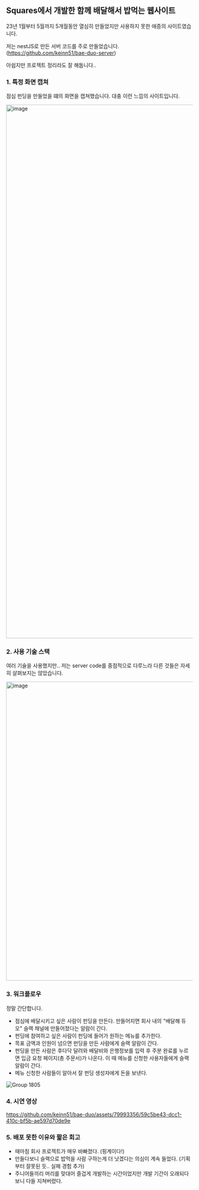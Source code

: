 ## Squares에서 개발한 함께 배달해서 밥먹는 웹사이트

23년 1월부터 5월까지 5개월동안 열심히 만들었지만 사용하지 못한 애증의 사이트였습니다.

저는 nestJS로 만든 서버 코드를 주로 만들었습니다. (https://github.com/keinn51/bae-duo-server)

아쉽지만 프로젝트 정리라도 잘 해둡니다..

### 1. 특정 화면 캡쳐

점심 펀딩을 만들었을 떄의 화면을 캡쳐했습니다. 대충 이런 느낌의 사이트입니다.

<img width="1437" alt="image" src="https://github.com/keinn51/bae-duo/assets/79993356/7894be19-84e8-431b-96bd-1f87424cde5f">

### 2. 사용 기술 스택

여러 기술을 사용했지만.. 저는 server code를 중점적으로 다루느라 다른 것들은 자세히 살펴보지는 않았습니다.

<img width="805" alt="image" src="https://github.com/keinn51/bae-duo/assets/79993356/a991eb4a-9ec8-4945-afd6-98af16c8e82b">

### 3. 워크플로우

정말 간단합니다.

- 점심에 배달시키고 싶은 사람이 펀딩을 만든다. 만들어지면 회사 내의 "배달해 듀오" 슬랙 채널에 만들어졌다는 알람이 간다.
- 펀딩에 참여하고 싶은 사람이 펀딩에 들어가 원하는 메뉴를 추가한다.
- 목표 금액과 인원이 넘으면 펀딩을 만든 사람에게 슬랙 알람이 간다.
- 펀딩을 만든 사람은 후다닥 달려와 배달비와 은행정보를 입력 후 주분 완료를 누르면 입금 요청 페이지(총 주문서)가 나온다. 이 때 메뉴를 신청한 사용자들에게 슬랙 알람이 간다.
- 메뉴 신청한 사람들이 알아서 잘 펀딩 생성자에게 돈을 보낸다.

![Group 1805](https://github.com/keinn51/bae-duo/assets/79993356/a95f89ef-e16e-44e6-9773-a7a92aeb5b7c)

### 4. 시연 영상

https://github.com/keinn51/bae-duo/assets/79993356/59c5be43-dcc1-410c-bf5b-ae597d70de9e

### 5. 배포 못한 이유와 짧은 회고

- 때마침 회사 프로젝트가 매우 바빠졌다. (핑계이다!)
- 만들다보니 슬랙으로 밥먹을 사람 구하는게 더 낫겠다는 의심이 계속 들었다. (기획부터 잘못된 듯.. 실패 경험 추가)
- 주니어들끼리 머리를 맞대어 즐겁게 개발하는 시간이었지만 개발 기간이 오래되다보니 다들 지쳐버렸다.
